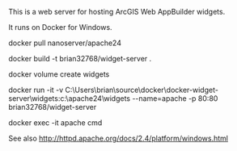 This is a web server for hosting ArcGIS Web AppBuilder widgets.

It runs on Docker for Windows.

docker pull nanoserver/apache24

docker build -t brian32768/widget-server .

docker volume create widgets

docker run -it -v C:\Users\brian\source\docker\docker-widget-server\widgets:c:\apache24\widgets --name=apache -p 80:80 brian32768/widget-server

docker exec -it apache cmd

See also http://httpd.apache.org/docs/2.4/platform/windows.html